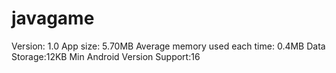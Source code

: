 # javagame
Version: 1.0
App size: 5.70MB
Average memory used each time: 0.4MB
Data Storage:12KB
Min Android Version Support:16
